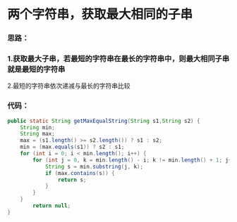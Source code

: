 # 两个字符串，获取最大相同的子串

### 思路：

### 1.获取最大子串，若最短的字符串在最长的字符串中，则最大相同子串就是最短的字符串

2.最短的字符串依次递减与最长的字符串比较

### 代码：

```java
public static String getMaxEqualString(String s1,String s2) {
    String min;
    String max;
    max = (s1.length() >= s2.length()) ? s1 : s2;
    min = (max.equals(s1)) ? s2 : s1;
    for (int i = 0; i < min.length(); i++) {
        for (int j = 0, k = min.length() - i; k != min.length() + 1; j++, k++) {
            String s = min.substring(j, k);
            if (max.contains(s)) {
                return s;
            }
        }
    }
        return null;
}
```